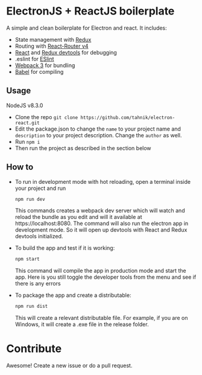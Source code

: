 # ElectronJS + ReactJS boilerplate

A simple and clean boilerplate for Electron and react. It includes:

- State management with [Redux]
- Routing with [React-Router v4]
- [React] and [Redux devtools] for debugging
- .eslint for [ESlint]
- [Webpack 3] for bundling
- [Babel] for compiling

## Usage

NodeJS v8.3.0

- Clone the repo
`git clone https://github.com/tahnik/electron-react.git`
- Edit the package.json to change the `name` to your project name and `description` to your project description. Change the `author` as well.
- Run `npm i`
- Then run the project as described in the section below

## How to
- To run in development mode with hot reloading, open a terminal inside your project and run
    ```bash
    npm run dev
    ```
    
    This commands creates a webpack dev server which will watch and reload the bundle as you edit and will it available at https://localhost:8080.
    The command will also run the electron app in development mode. So it will open up devtools with React and Redux devtools initialized.
- To build the app and test if it is working:

    ```bash
    npm start
    ```

    This command will compile the app in production mode and start the app. Here is you still toggle the developer tools from the menu and see if there is any errors

- To package the app and create a distributable:

    ```bash
    npm run dist
    ```

    This will create a relevant distributable file. For example, if you are on Windows, it will create a .exe file in the release folder.


# Contribute
Awesome! Create a new issue or do a pull request.


[Redux]: <http://redux.js.org/>
[React-Router v4]: <https://reacttraining.com/react-router/>
[React]: <https://github.com/facebook/react-devtools>
[Redux devtools]: <https://github.com/gaearon/redux-devtools>
[Jest]: <https://facebook.github.io/jest/>
[ESlint]: <http://eslint.org/>
[Webpack 3]: <https://webpack.js.org/>
[Babel]: <https://babeljs.io/>
[Yeoman]: <http://yeoman.io/learning/>



